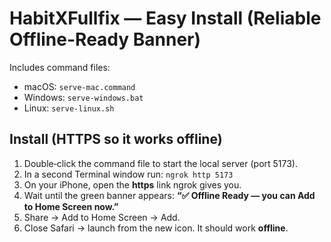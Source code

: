 # HabitXFullfix — Easy Install (Reliable Offline-Ready Banner)
Includes command files:
- macOS: `serve-mac.command`
- Windows: `serve-windows.bat`
- Linux: `serve-linux.sh`

## Install (HTTPS so it works offline)
1) Double‑click the command file to start the local server (port 5173).
2) In a second Terminal window run: `ngrok http 5173`
3) On your iPhone, open the **https** link ngrok gives you.
4) Wait until the green banner appears: **“✅ Offline Ready — you can Add to Home Screen now.”**
5) Share → Add to Home Screen → Add.
6) Close Safari → launch from the new icon. It should work **offline**.
